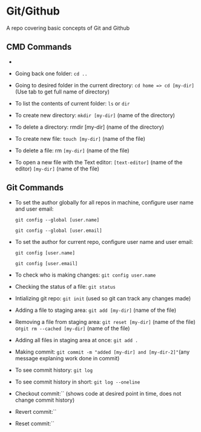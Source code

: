 # Git/Github

A repo covering basic concepts of Git and Github

## CMD Commands

- 
- Going back one folder: `cd ..`
- Going to desired folder in the current directory: `cd home => cd [my-dir]` (Use tab to get full name of directory)
- To list the contents of current folder: `ls` or `dir`
- To create new directory: `mkdir [my-dir]` (name of the directory)
- To delete a directory: rmdir [my-dir] (name of the directory)

- To create new file: `touch [my-dir]` (name of the file)
- To delete a file: rm `[my-dir]` (name of the file)

- To open a new file with the Text editor: `[text-editor]` (name of the editor) `[my-dir]` (name of the file)


## Git Commands

- To set the author globally for all repos in machine, configure user name and user email:

  `git config --global [user.name]`

  `git config --global [user.email]`

- To set the author for current repo, configure user name and user email:

  `git config [user.name]`

  `git config [user.email]`

- To check who is making changes: `git config user.name`

- Checking the status of a file:
  `git status`
- Intializing git repo: `git init` (used so git can track any changes made)

- Adding a file to staging area: `git add [my-dir]` (name of the file)

- Removing a file from staging area: `git reset [my-dir]` (name of the file) or`git rm --cached [my-dir]` (name of the file)

- Adding all files in staging area at once: `git add .`

- Making commit: `git commit -m "added [my-dir] and
[my-dir-2]"`(any message explaning work done in commit)

- To see commit history: `git log`

- To see commit history in short: `git log --oneline`

- Checkout commit:`` (shows code at desired point in time, does not change commit history)

- Revert commit:``

- Reset commit:``
